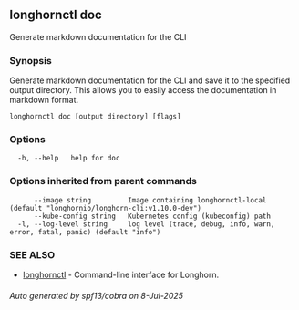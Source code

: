 ## longhornctl doc

Generate markdown documentation for the CLI

### Synopsis

Generate markdown documentation for the CLI and save it to the specified output directory. This allows you to easily access the documentation in markdown format.

```
longhornctl doc [output directory] [flags]
```

### Options

```
  -h, --help   help for doc
```

### Options inherited from parent commands

```
      --image string         Image containing longhornctl-local (default "longhornio/longhorn-cli:v1.10.0-dev")
      --kube-config string   Kubernetes config (kubeconfig) path
  -l, --log-level string     log level (trace, debug, info, warn, error, fatal, panic) (default "info")
```

### SEE ALSO

* [longhornctl](longhornctl.md)	 - Command-line interface for Longhorn.

###### Auto generated by spf13/cobra on 8-Jul-2025
